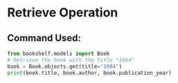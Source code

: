 # Retrieve Operation

## Command Used:
```python
from bookshelf.models import Book
# Retrieve the book with the title "1984"
book = Book.objects.get(title="1984")
print(book.title, book.author, book.publication_year)
